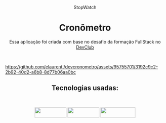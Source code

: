 <p align="center">
StopWatch
</p>
<h1 align="center">Cronômetro</h1>

<p align="center">Essa aplicação foi criada com base no desafio da formação FullStack no  <a href="https://rodolfomori.com.br/devclub">DevClub</a></p>
<br>



https://github.com/elaurenti/devcronometro/assets/95755701/3192c9c2-2b92-40d2-a6b8-8d77b06aa0bc



<h2 align="center">Tecnologias usadas:</h2>
<br>
<p align="center">
<img src="https://img.shields.io/badge/HTML5-E34F26?style=for-the-badge&logo=html5&logoColor=white" width="100" height="33">
<img src="https://img.shields.io/badge/CSS3-1572B6?style=for-the-badge&logo=css3&logoColor=white" width="100" height="33">
<img src="https://img.shields.io/badge/JavaScript-323330?style=for-the-badge&logo=javascript&logoColor=F7DF1E" width="110" height="33">
</p>
<br>
